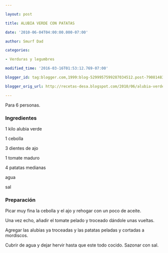 ```yaml
---

layout: post

title: ALUBIA VERDE CON PATATAS

date: '2010-06-04T04:00:00.000-07:00'

author: Smurf Dad

categories:

- Verduras y legumbres

modified_time: '2016-03-16T01:53:12.769-07:00'

blogger_id: tag:blogger.com,1999:blog-5299957599287034512.post-7908148364181126677

blogger_orig_url: http://recetas-desa.blogspot.com/2010/06/alubia-verde-con-patatas.html

---
```


Para 6 personas.

<h3>Ingredientes</h3>

1 kilo alubia verde

1 cebolla

3 dientes de ajo

1 tomate maduro

4 patatas medianas

agua

sal

<h3>Preparación</h3>

Picar muy fina la cebolla y el ajo y rehogar con un poco de aceite.

Una vez echo, a&ntilde;adir el tomate pelado y troceado dándole unas vueltas.

Agregar las alubias ya troceadas y las patatas peladas y cortadas a mordiscos.

Cubrir de agua y dejar hervir hasta que este todo cocido. Sazonar con sal.

